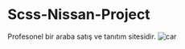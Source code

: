 # Scss-Nissan-Project
Profesonel bir araba satış ve tanıtım sitesidir. 
![car](https://user-images.githubusercontent.com/125596720/235317692-965cfaa5-b60b-46c1-8ccb-c691a2a50bd3.gif)
